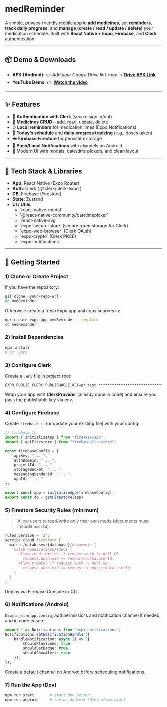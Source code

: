 # medReminder

A simple, privacy‑friendly mobile app to **add medicines**, set **reminders**, **track daily progress**, and **manage (create / read / update / delete)** your medication schedule. Built with **React Native + Expo**, **Firebase**, and **Clerk** authentication.

---

## 📦 Demo & Downloads

- **APK (Android)**: 👉 _Add your Google Drive link here_ → **[Drive APK Link](https://drive.google.com/drive/folders/1UHFrpF7-9rL5wZh7g4iyds9Cjur6v-qX?usp=drive_link)**
- **YouTube Demo**: 👉 **[Watch the video](https://youtu.be/your-video-id)**

---

## ✨ Features

- 👤 **Authentication with Clerk** (secure sign in/out)
- 💊 **Medicines CRUD** – add, read, update, delete
- ⏰ **Local reminders** for medication times (Expo Notifications)
- 📅 **Today’s schedule** and **daily progress tracking** (e.g., doses taken)
- ☁️ **Firebase Firestore** for persistent storage
- 🔔 **Push/Local Notifications** with channels on Android
- 📱 Modern UI with modals, date/time pickers, and clean layout

---

## 🧰 Tech Stack & Libraries

- **App**: React Native (Expo Router)
- **Auth**: Clerk (\`@clerk/clerk-expo\`)
- **DB**: Firebase (Firestore)
- **State**: Zustand
- **UI / Utils**:
  - \`react-native-modal\`
  - \`@react-native-community/datetimepicker\`
  - \`react-native-svg\`
  - \`expo-secure-store\` (secure token storage for Clerk)
  - \`expo-web-browser\` (Clerk OAuth)
  - \`expo-crypto\` (Clerk PKCE)
  - \`expo-notifications\`

---

## 🚀 Getting Started

### 1) Clone or Create Project

If you have the repository:

```bash
git clone <your-repo-url>
cd medReminder
```

Otherwise create a fresh Expo app and copy sources in:

```bash
npx create-expo-app medReminder --template
cd medReminder
```

### 2) Install Dependencies

```bash
npm install
# or: yarn
```

### 3) Configure Clerk

Create a `.env` file in project root:

```env
EXPO_PUBLIC_CLERK_PUBLISHABLE_KEY=pk_test_********************************
```

Wrap your app with **ClerkProvider** (already done in code) and ensure you pass the publishable key via env.

### 4) Configure Firebase

Create `firebase.ts` (or update your existing file) with your config:

```ts
// firebase.ts
import { initializeApp } from "firebase/app";
import { getFirestore } from "firebase/firestore";

const firebaseConfig = {
	apiKey: "... ",
	authDomain: "... ",
	projectId: "... ",
	storageBucket: "... ",
	messagingSenderId: "... ",
	appId: "... ",
};

export const app = initializeApp(firebaseConfig);
export const db = getFirestore(app);
```

### 5) Firestore Security Rules (minimum)

> Allow users to read/write only their own meds (documents must include `userId`).

```js
rules_version = '2';
service cloud.firestore {
  match /databases/{database}/documents {
    match /medications/{doc} {
      allow read, write: if request.auth != null &&
        request.auth.uid == resource.data.userId;
      allow create: if request.auth != null &&
        request.auth.uid == request.resource.data.userId;
    }
  }
}
```

Deploy via Firebase Console or CLI.

### 6) Notifications (Android)

In `app.json`/`app.config`, add permissions and notification channel if needed, and in code ensure:

```ts
import * as Notifications from "expo-notifications";
Notifications.setNotificationHandler({
	handleNotification: async () => ({
		shouldPlaySound: true,
		shouldSetBadge: true,
		shouldShowAlert: true,
	}),
});
```

Create a default channel on Android before scheduling notifications.

### 7) Run the App (Dev)

```bash
npm run start       # start dev server
npm run android     # run on Android (device/emulator)
```
